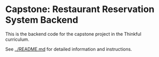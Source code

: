 # Capstone: Restaurant Reservation System Backend

This is the backend code for the capstone project in the Thinkful curriculum.

See [../README.md](../README.md) for detailed information and instructions.
